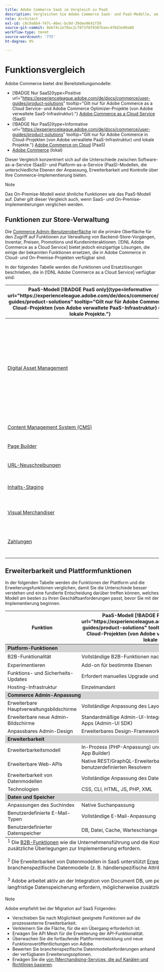 ```yaml
---
title: Adobe Commerce SaaS im Vergleich zu PaaS
description: Vergleichen Sie Adobe Commerce SaaS- und PaaS-Modelle, um den optimalen Implementierungsansatz für Ihre Geschäftsanforderungen zu ermitteln.
role: Architect
exl-id: c8c9a0b4-f47c-46ec-bc9d-39dee9641f59
source-git-commit: 0eb74c1e70ac2c7073f8f9387baec4f6d3e90a86
workflow-type: tm+mt
source-wordcount: '775'
ht-degree: 0%

---
```


# Funktionsvergleich

Adobe Commerce bietet drei Bereitstellungsmodelle:

- [!BADGE Nur SaaS]{type=Positive url="https://experienceleague.adobe.com/de/docs/commerce/user-guides/product-solutions" tooltip="Gilt nur für Adobe Commerce as a Cloud Service- und Adobe Commerce Optimizer-Projekte (von Adobe verwaltete SaaS-Infrastruktur)."} [Adobe Commerce as a Cloud Service](overview.md) (SaaS)
- [!BADGE Nur PaaS]{type=Informative url="https://experienceleague.adobe.com/de/docs/commerce/user-guides/product-solutions" tooltip="Gilt nur für Adobe Commerce in Cloud-Projekten (von Adobe verwaltete PaaS-Infrastruktur) und lokale Projekte."} [Adobe Commerce on Cloud](https://experienceleague.adobe.com/de/docs/commerce-on-cloud/user-guide/overview) (PaaS)
- [Adobe Commerce](https://experienceleague.adobe.com/de/docs/commerce-operations/installation-guide/overview) (lokal)

Dieser Vergleich konzentriert sich auf die Unterschiede zwischen Software-as-a-Service (SaaS)- und Platform-as-a-Service (PaaS)-Modellen, die unterschiedliche Ebenen der Anpassung, Erweiterbarkeit und Kontrolle über Ihre Commerce-Implementierung bieten.

>[!NOTE]
>
>Das On-Premise-Modell weist ähnliche Funktionen wie das PaaS-Modell auf. Daher gilt dieser Vergleich auch, wenn SaaS- und On-Premise-Implementierungen verglichen werden.

## Funktionen zur Store-Verwaltung

Die [Commerce Admin-Benutzeroberfläche](https://experienceleague.adobe.com/de/docs/commerce-admin/systems/guide-overview) ist die primäre Oberfläche für den Zugriff auf Funktionen zur Verwaltung von Backend-Store-Vorgängen, Inventar, Preisen, Promotions und Kundeninteraktionen. [!DNL Adobe Commerce as a Cloud Service] bietet jedoch einzigartige Lösungen, die einige der bekannten Funktionen ersetzen, die in Adobe Commerce in Cloud- und On-Premise-Projekten verfügbar sind.

In der folgenden Tabelle werden die Funktionen und Ersatzlösungen beschrieben, die in [!DNL Adobe Commerce as a Cloud Service] verfügbar sind:

<table>
    <thead>
        <tr>
            <th>PaaS-Modell [!BADGE PaaS only]{type=Informative url="https://experienceleague.adobe.com/de/docs/commerce/user-guides/product-solutions" tooltip="Gilt nur für Adobe Commerce in Cloud-Projekten (von Adobe verwaltete PaaS-Infrastruktur) und lokale Projekte."}</th>
            <th>SaaS-Modell [!BADGE SaaS only]{type=Positive url="https://experienceleague.adobe.com/de/docs/commerce/user-guides/product-solutions" tooltip="Gilt nur für Adobe Commerce as a Cloud Service- und Adobe Commerce Optimizer-Projekte (Adobe-verwaltete SaaS-Infrastruktur)."}</th>
            <th>Details</th>
        </tr>
    </thead>
    <tbody>
        <tr>
            <td><a href="https://experienceleague.adobe.com/de/docs/commerce-admin/content-design/wysiwyg/gallery/media-gallery-asset-management">Digital Asset Management</a></td>
            <td><a href="../product-visuals/overview.md">Produktvisualisierung</a></td>
            <td>Ein robustes DAM-System (Digital Asset Management), das für die Verwaltung von Rich-Media-Inhalten mit Adobe Experience Manager integriert ist. Alternativ bietet die standardmäßige Digital File and Asset Management-Funktion grundlegende Asset-Management-Tools zum Speichern und Verwalten digitaler Assets.</td>
        </tr>
        <tr>
            <td><a href="https://experienceleague.adobe.com/de/docs/commerce-admin/content-design/guide-overview">Content Management System (CMS)</a></td>
            <td rowspan="3"><a href="https://experienceleague.adobe.com/developer/commerce/storefront/merchants/get-started/?lang=de">Storefront Builder</a></td>
            <td rowspan="3">Eine CMS, mit der Benutzende Storefront-Inhalte einfach mit der Dokumenterstellung oder einem visuellen Editor erstellen und verwalten können, und bietet native Experimentierfunktionen.</td>
        </tr>
        <tr>
            <td><a href="https://experienceleague.adobe.com/de/docs/commerce-admin/page-builder/guide-overview">Page Builder</a></td>
        </tr>
        <tr>
            <td><a href="https://experienceleague.adobe.com/de/docs/commerce-admin/marketing/seo/url-rewrites/url-rewrite">URL-Neuschreibungen</a></td>
        </tr>
        <tr>
            <td><a href="https://experienceleague.adobe.com/de/docs/commerce-admin/content-design/staging/content-staging">Inhalts-Staging</a></td>
            <td rowspan="2"><a href="../catalog-service/overview.md">Katalog-Service</a></td>
            <td rowspan="2">Ein Rich-View-Model-Service (schreibgeschützt) zum Verwalten von Katalogdaten und Rendern von produktbezogenen Storefront-Erlebnissen.</td>
        </tr>
        <tr>
            <td><a href="https://experienceleague.adobe.com/de/docs/commerce-admin/marketing/merchandising/visual-merch/visual-merchandiser">Visual Merchandiser</a></td>
        </tr>
        <tr>
            <td><a href="https://experienceleague.adobe.com/de/docs/commerce-admin/stores-sales/payments/payments">Zahlungen</a></td>
            <td><a href="../payment-services/guide-overview.md">Zahlungsdienste</a></td>
            <td>Ein integrierter Zahlungsdienst, der sichere und effiziente Transaktionen ermöglicht.</td>
        </tr>
    </tbody>
</table>

## Erweiterbarkeit und Plattformfunktionen

In der folgenden Tabelle werden die Funktionen der Plattform und die Erweiterungsfunktionen verglichen, damit Sie die Unterschiede besser verstehen und eine fundierte Entscheidung darüber treffen können, welches Modell am besten zu Ihren Geschäftsanforderungen passt, bevor Sie mit der Implementierung beginnen.

<table>
    <thead>
        <tr>
            <th>Funktion</th>
            <th>PaaS-Modell [!BADGE PaaS only]{type=Informative url="https://experienceleague.adobe.com/de/docs/commerce/user-guides/product-solutions" tooltip="Gilt nur für Adobe Commerce in Cloud-Projekten (von Adobe verwaltete PaaS-Infrastruktur) und lokale Projekte."}</th>
            <th>SaaS-Modell [!BADGE SaaS only]{type=Positive url="https://experienceleague.adobe.com/de/docs/commerce/user-guides/product-solutions" tooltip="Gilt nur für Adobe Commerce as a Cloud Service- und Adobe Commerce Optimizer-Projekte (Adobe-verwaltete SaaS-Infrastruktur)."}</th>
        </tr>
    </thead>
    <tbody>
        <tr>
            <td colspan="3" style="background:lightgray;"><strong>Platform-Funktionen</strong></td>
        </tr>
        <tr>
            <td>B2B-Funktionalität</td>
            <td>Vollständige B2B-Funktionen nach der Installation verfügbar</td>
            <td>Vorinstalliert mit B2B-Kernfunktionen<sup>1</sup></td>
        </tr>
        <tr>
            <td>Experimentieren</td>
            <td>Add-on für bestimmte Ebenen</td>
            <td>A/B-Tests zur Optimierung von Interaktion und Konversion</td>
        </tr>
        <tr>
            <td>Funktions- und Sicherheits-Updates</td>
            <td>Erfordert manuelles Upgrade und Patching</td>
            <td>Automatisch bereitstellen</td>
        </tr>
        <tr>
            <td>Hosting-Infrastruktur</td>
            <td>Einzelmandant</td>
            <td>Mehrmandant</td>
        </tr>
        <tr>
            <td colspan="3" style="background:lightgray;"><strong>Commerce Admin-Anpassung</strong></td>
        </tr>
        <tr>
            <td>Erweiterbare Hauptverwaltungsbildschirme</td>
            <td>Vollständige Anpassung des Layouts und der Funktionen</td>
            <td>Vordefinierte Filter, Sichtbarkeitssteuerelemente</td>
        </tr>
        <tr>
            <td>Erweiterbare neue Admin-Bildschirme</td>
            <td>Standardmäßige Admin-UI-Integration und Einschleusen externer Apps (Admin-UI SDK)</td>
            <td>Einschleusen externer Apps (Admin UI SDK)</td>
        </tr>
        <tr>
            <td>Anpassbares Admin-Design</td>
            <td>Erweiterbares Design-Framework</td>
            <td>Kein Design-Framework</td>
        </tr>
        <tr>
            <td colspan="3" style="background:lightgray;"><strong>Erweiterbarkeit</strong></td>
        </tr>
        <tr>
            <td>Erweiterbarkeitsmodell</td>
            <td>In-Prozess (PHP-Anpassung) und Out-of-Process (APIs, Ereignisse, App Builder)</td>
            <td>Nur Out-of-Process (APIs, Ereignisse, App Builder)</td>
        </tr>
        <tr>
            <td>Erweiterbare Web-APIs</td>
            <td>Native REST/GraphQL-Erweiterbarkeit und API-Mesh mit benutzerdefinierten Resolvern</td>
            <td>API-Mesh mit benutzerdefinierten Resolvern</td>
        </tr>
        <tr>
            <td>Erweiterbarkeit von Datenmodellen</td>
            <td>Vollständige Anpassung des Datenmodells</td>
            <td>Benutzerdefinierte Attribute für Kern- und B2B-<sup>2</sup></td>
        </tr>
        <tr>
            <td>Technologien</td>
            <td>CSS, CLI, HTML, JS, PHP, XML</td>
            <td>CSS, CLI, HTML, JS, Knoten</td>
        </tr>
        <tr>
            <td colspan="3" style="background:lightgray;"><strong>Daten und Speicher</strong></td>
        </tr>
        <tr>
            <td>Anpassungen des Suchindex</td>
            <td>Native Suchanpassung</td>
            <td>Erfordert Lösungen von Drittanbietern</td>
        </tr>
        <tr>
            <td>Benutzerdefinierte E-Mail-Typen</td>
            <td>Vollständige E-Mail-Anpassung</td>
            <td>Nur Standard-E-Mail-Vorlagen</td>
        </tr>
        <tr>
            <td>Benutzerdefinierter Datenspeicher</td>
            <td>DB, Datei, Cache, Warteschlange</td>
            <td>App Builder-Statusbibliothek (nur -Datei)<sup>3</sup></td>
        </tr>
    </tbody>
    <tfoot>
        <tr>
            <td colspan="3">
                <sup>1</sup> Die <a href="https://experienceleague.adobe.com/de/docs/commerce-admin/b2b/guide-overview">B2B-Funktionen</a> wie die Unternehmensführung und die Kostenvoranschläge, sind in SaaS standardmäßig verfügbar. Branchenspezifische Anpassungen können jedoch zusätzliche Überlegungen zur Implementierung erfordern.
                <br><br>
                <sup>2</sup> Die Erweiterbarkeit von Datenmodellen in SaaS unterstützt <a href="https://developer.adobe.com/commerce/webapi/graphql/schema/attributes/mutations/">Erweiterung von Kernentitäten</a> über Produkt- und Kundenentitäten hinaus, einschließlich B2B-Entitäten. Für branchenspezifische Datenmodelle (z. B. händlerspezifische Attribute) können jedoch zusätzliche Überlegungen zur Architektur erforderlich sein.
                <br><br>
                <sup>3</sup> Adobe arbeitet aktiv an der Integration von Document DB, um persistente Speicheranforderungen für SaaS zu erfüllen. Derzeit müssen bei Implementierungen, die eine langfristige Datenspeicherung erfordern, möglicherweise zusätzliche Infrastrukturen bereitgestellt und gewartet werden.
            </td>
        </tr>
    </tfoot>
</table>

>[!NOTE]
>
>Adobe empfiehlt bei der Migration auf SaaS Folgendes:
>
>- Verschieben Sie nach Möglichkeit geeignete Funktionen auf die prozessexterne Erweiterbarkeit.
>- Verkleinern Sie die Fläche, für die ein Übergang erforderlich ist.
>- Erwägen Sie API Mesh für die Erweiterung der API-Funktionalität.
>- Überwachen Sie die fortlaufende Plattformentwicklung und neue Funktionsveröffentlichungen von Adobe.
>- Bewerten Sie branchenspezifische Datenmodellanforderungen anhand der verfügbaren Erweiterungsoptionen.
>- Erwägen Sie die [ von (Merchandising-Services, die auf Kanälen und Richtlinien basieren](../optimizer/setup/catalog-view.md).
